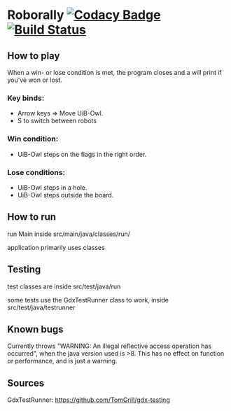 # Roborally   [![Codacy Badge](https://api.codacy.com/project/badge/Grade/1d6990f9294f4eb5a56e59736575c6da)](https://www.codacy.com/gh/inf112-v20/wobbly_blues?utm_source=github.com&amp;utm_medium=referral&amp;utm_content=inf112-v20/wobbly_blues&amp;utm_campaign=Badge_Grade)  [![Build Status](https://travis-ci.com/inf112-v20/wobbly_blues.svg?branch=master)](https://travis-ci.com/inf112-v20/wobbly_blues)

## How to play
When a win- or lose condition is met, the program closes and a will print if you've won or lost.

### Key binds:
* Arrow keys => Move UiB-Owl.
* S to switch between robots

### Win condition:
* UiB-Owl steps on the flags in the right order.

### Lose conditions:
* UiB-Owl steps in a hole.
* UiB-Owl steps outside the board.

## How to run
run Main inside src/main/java/classes/run/

application primarily uses classes 

## Testing
test classes are inside src/test/java/run 

some tests use the GdxTestRunner class to work, inside src/test/java/testrunner 

## Known bugs
Currently throws "WARNING: An illegal reflective access operation has occurred", 
when the java version used is >8. This has no effect on function or performance, and is just a warning.

## Sources
GdxTestRunner: https://github.com/TomGrill/gdx-testing

